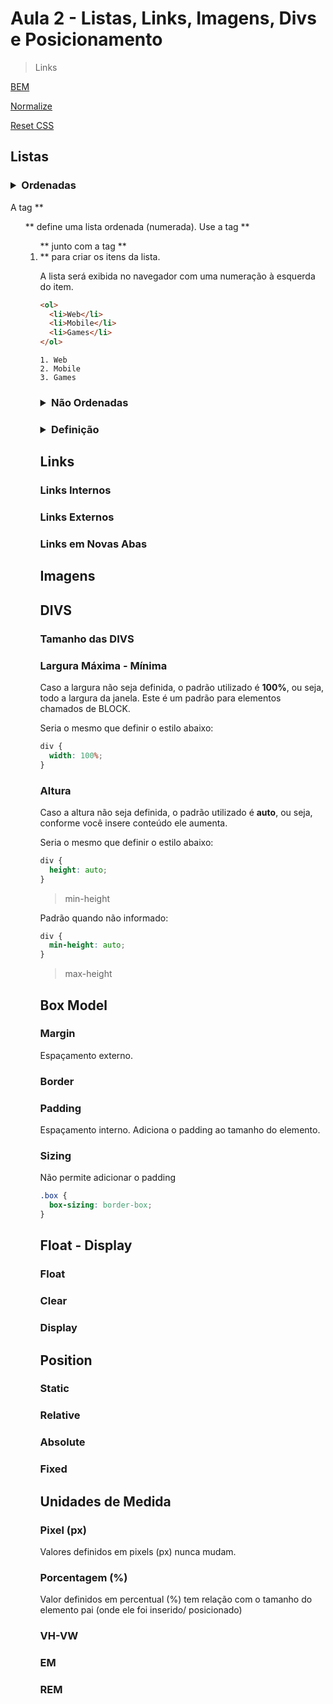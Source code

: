 # Aula 2 - Listas, Links, Imagens, Divs e Posicionamento

> Links

[BEM](https://en.bem.info/methodology/)

[Normalize](https://necolas.github.io/normalize.css/)

[Reset CSS](https://meyerweb.com/eric/tools/css/reset/)

## Listas

### <details><summary>Ordenadas</summary>

<p>A tag **<ol>** define uma lista ordenada (numerada).
Use a tag **<ol>** junto com a tag **<li>** para criar os itens da lista.</p>

<p>A lista será exibida no navegador com uma numeração à esquerda do item.</p>

```html
<ol>
  <li>Web</li>
  <li>Mobile</li>
  <li>Games</li>
</ol>
```

```
1. Web
2. Mobile
3. Games
```

</details>

### <details><summary>Não Ordenadas</summary>

</details>

### <details><summary>Definição</summary>

</details>

## Links

### Links Internos

### Links Externos

### Links em Novas Abas

## Imagens

## DIVS

### Tamanho das DIVS

### Largura Máxima - Mínima

Caso a largura não seja definida, o padrão utilizado é **100%**, ou seja, todo a largura da janela.
Este é um padrão para elementos chamados de BLOCK.

Seria o mesmo que definir o estilo abaixo:

```css
div {
  width: 100%;
}
```

### Altura

Caso a altura não seja definida, o padrão utilizado é **auto**, ou seja, conforme você insere conteúdo ele aumenta.

Seria o mesmo que definir o estilo abaixo:

```css
div {
  height: auto;
}
```

> min-height

Padrão quando não informado:

```css
div {
  min-height: auto;
}
```

> max-height

## Box Model

### Margin

Espaçamento externo.

### Border

### Padding

Espaçamento interno.
Adiciona o padding ao tamanho do elemento.

### Sizing

Não permite adicionar o padding

```css
.box {
  box-sizing: border-box;
}
```

## Float - Display

### Float

### Clear

### Display

## Position

### Static

### Relative

### Absolute

### Fixed

## Unidades de Medida

### Pixel (px)

Valores definidos em pixels (px) nunca mudam.

### Porcentagem (%)

Valor definidos em percentual (%) tem relação com o tamanho do elemento pai (onde ele foi inserido/ posicionado)

### VH-VW

### EM

### REM
